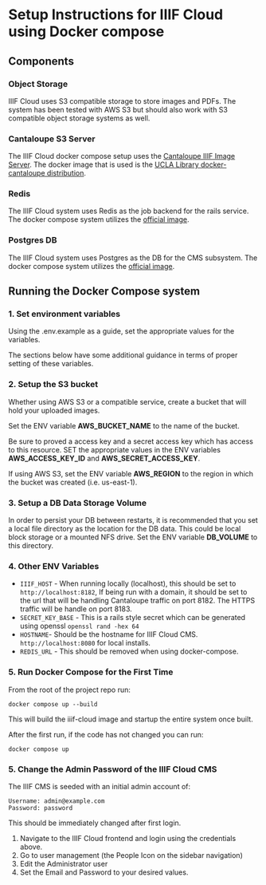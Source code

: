 # Setup Instructions for IIIF Cloud using Docker compose

## Components

### Object Storage

IIIF Cloud uses S3 compatible storage to store images and PDFs. The system has been tested with AWS S3 but should also work with S3 compatible object storage systems as well.

### Cantaloupe S3 Server

The IIIF Cloud docker compose setup uses the [Cantaloupe IIIF Image Server](https://cantaloupe-project.github.io/). The docker image that is used is the [UCLA Library docker-cantaloupe distribution](https://github.com/UCLALibrary/docker-cantaloupe/tree/main).

### Redis

The IIIF Cloud system uses Redis as the job backend for the rails service. The docker compose system utilizes the [official image](https://hub.docker.com/_/redis).

### Postgres DB

The IIIF Cloud system uses Postgres as the DB for the CMS subsystem.  The docker compose system utilizes the [official image](https://hub.docker.com/_/postgres).

## Running the Docker Compose system

### 1. Set environment variables

Using the .env.example as a guide, set the appropriate values for the variables.

The sections below have some additional guidance in terms of proper setting of these variables.

### 2. Setup the S3 bucket

Whether using AWS S3 or a compatible service, create a bucket that will hold your uploaded images.

Set the ENV variable **AWS_BUCKET_NAME** to the name of the bucket.

Be sure to proved a access key and a secret access key which has access to this resource.  SET the appropriate values in the ENV variables **AWS_ACCESS_KEY_ID** and **AWS_SECRET_ACCESS_KEY**.

If using AWS S3, set the ENV variable **AWS_REGION** to the region in which the bucket was created (i.e. us-east-1).

### 3. Setup a DB Data Storage Volume

In order to persist your DB between restarts, it is recommended that you set a local file directory as the location for the DB data.  This could be local block storage or a mounted NFS drive. Set the ENV variable **DB_VOLUME** to this directory.

### 4. Other ENV Variables

* `IIIF_HOST` - When running locally (localhost), this should be set to `http://localhost:8182`, If being run with a domain, it should be set to the url that will be handling Cantaloupe traffic on port 8182. The HTTPS traffic will be handle on port 8183.
* `SECRET_KEY_BASE` - This is a rails style secret which can be generated using openssl `openssl rand -hex 64`
* `HOSTNAME`- Should be the hostname for IIIF Cloud CMS. `http://localhost:8080` for local installs.
* `REDIS_URL` - This should be removed when using docker-compose.

### 5. Run Docker Compose for the First Time

From the root of the project repo run:

~~~shell
docker compose up --build
~~~

This will build the iiif-cloud image and startup the entire system once built.

After the first run, if the code has not changed you can run:

~~~shell
docker compose up
~~~

### 5. Change the Admin Password of the IIIF Cloud CMS

The IIIF CMS is seeded with an initial admin account of:

~~~
Username: admin@example.com
Password: password
~~~

This should be immediately changed after first login. 

1. Navigate to the IIIF Cloud frontend and login using the credentials above.
2. Go to user management (the People Icon on the sidebar navigation)
3. Edit the Administrator user
4. Set the Email and Password to your desired values.



